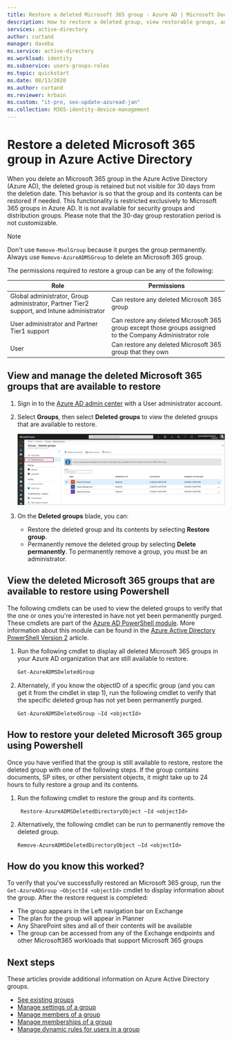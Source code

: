 ```yaml
---
title: Restore a deleted Microsoft 365 group - Azure AD | Microsoft Docs
description: How to restore a deleted group, view restorable groups, and permanently delete a group in Azure Active Directory
services: active-directory
author: curtand
manager: daveba
ms.service: active-directory
ms.workload: identity
ms.subservice: users-groups-roles
ms.topic: quickstart
ms.date: 08/13/2020
ms.author: curtand 
ms.reviewer: krbain
ms.custom: "it-pro, seo-update-azuread-jan"
ms.collection: M365-identity-device-management
---
```

# Restore a deleted Microsoft 365 group in Azure Active Directory

When you delete an Microsoft 365 group in the Azure Active Directory (Azure AD), the deleted group is retained but not visible for 30 days from the deletion date. This behavior is so that the group and its contents can be restored if needed. This functionality is restricted exclusively to Microsoft 365 groups in Azure AD. It is not available for security groups and distribution groups. Please note that the 30-day group restoration period is not customizable.

> [!NOTE]
> Don't use `Remove-MsolGroup` because it purges the group permanently. Always use `Remove-AzureADMSGroup` to delete an Microsoft 365 group.

The permissions required to restore a group can be any of the following:

Role | Permissions
--------- | ---------
Global administrator, Group administrator, Partner Tier2 support, and Intune administrator | Can restore any deleted Microsoft 365 group
User administrator and Partner Tier1 support | Can restore any deleted Microsoft 365 group except those groups assigned to the Company Administrator role
User | Can restore any deleted Microsoft 365 group that they own

## View and manage the deleted Microsoft 365 groups that are available to restore

1. Sign in to the [Azure AD admin center](https://aad.portal.azure.com) with a User administrator account.

2. Select **Groups**, then select **Deleted groups** to view the deleted groups that are available to restore.

    ![view groups that are available to restore](./media/groups-restore-deleted/deleted-groups3.png)

3. On the **Deleted groups** blade, you can:

   - Restore the deleted group and its contents by selecting **Restore group**.
   - Permanently remove the deleted group by selecting **Delete permanently**. To permanently remove a group, you must be an administrator.

## View the deleted Microsoft 365 groups that are available to restore using Powershell

The following cmdlets can be used to view the deleted groups to verify that the one or ones you're interested in have not yet been permanently purged. These cmdlets are part of the [Azure AD PowerShell module](https://www.powershellgallery.com/packages/AzureAD/). More information about this module can be found in the [Azure Active Directory PowerShell Version 2](/powershell/azure/active-directory/install-adv2?view=azureadps-2.0) article.

1.  Run the following cmdlet to display all deleted Microsoft 365 groups in your Azure AD organization that are still available to restore.
   

    ```powershell
    Get-AzureADMSDeletedGroup
    ```

2.  Alternately, if you know the objectID of a specific group (and you can get it from the cmdlet in step 1), run the following cmdlet to verify that the specific deleted group has not yet been permanently purged.

    ```
    Get-AzureADMSDeletedGroup –Id <objectId>
    ```

## How to restore your deleted Microsoft 365 group using Powershell

Once you have verified that the group is still available to restore, restore the deleted group with one of the following steps. If the group contains documents, SP sites, or other persistent objects, it might take up to 24 hours to fully restore a group and its contents.

1. Run the following cmdlet to restore the group and its contents.
 

   ```
    Restore-AzureADMSDeletedDirectoryObject –Id <objectId>
    ``` 

2. Alternatively, the following cmdlet can be run to permanently remove the deleted group.
    

    ```
    Remove-AzureADMSDeletedDirectoryObject –Id <objectId>
    ```

## How do you know this worked?

To verify that you’ve successfully restored an Microsoft 365 group, run the `Get-AzureADGroup –ObjectId <objectId>` cmdlet to display information about the group. After the restore request is completed:

- The group appears in the Left navigation bar on Exchange
- The plan for the group will appear in Planner
- Any SharePoint sites and all of their contents will be available
- The group can be accessed from any of the Exchange endpoints and other Microsoft365 workloads that support Microsoft 365 groups

## Next steps

These articles provide additional information on Azure Active Directory groups.

* [See existing groups](../fundamentals/active-directory-groups-view-azure-portal.md)
* [Manage settings of a group](../fundamentals/active-directory-groups-settings-azure-portal.md)
* [Manage members of a group](../fundamentals/active-directory-groups-members-azure-portal.md)
* [Manage memberships of a group](../fundamentals/active-directory-groups-membership-azure-portal.md)
* [Manage dynamic rules for users in a group](groups-dynamic-membership.md)
